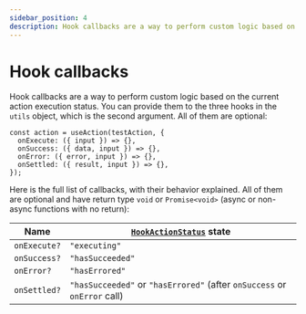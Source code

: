 ```yaml
---
sidebar_position: 4
description: Hook callbacks are a way to perform custom logic based on the current action execution status.
---
```


# Hook callbacks

Hook callbacks are a way to perform custom logic based on the current action execution status. You can provide them to the three hooks in the `utils` object, which is the second argument. All of them are optional:

```tsx
const action = useAction(testAction, {
  onExecute: ({ input }) => {},
  onSuccess: ({ data, input }) => {},
  onError: ({ error, input }) => {},
  onSettled: ({ result, input }) => {},
});
```

Here is the full list of callbacks, with their behavior explained. All of them are optional and have return type `void` or `Promise<void>` (async or non-async functions with no return):

| Name         | [`HookActionStatus`](/docs/types#hookactionstatus) state                 |
| ------------ | -----------------------------------------------------------------------  |
| `onExecute?` | `"executing"`                                                            |
| `onSuccess?` | `"hasSucceeded"`                                                         |
| `onError?`   | `"hasErrored"`                                                           | 
| `onSettled?` | `"hasSucceeded"` or `"hasErrored"` (after `onSuccess` or `onError` call) |
